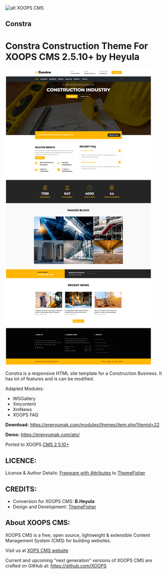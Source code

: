 ![alt XOOPS CMS](https://xoops.org/images/logoXoops4GithubRepository.png)
## Constra

Constra Construction Theme For XOOPS CMS 2.5.10+ by Heyula
=====

![Theme Preview](/theme_preview.png)

Constra is a responsive HTML site template for a Construction Business. It has lot of features and is can be modified.

Adapted Modules:
- WGGallery
- Xmcontent
- XmNews
- XOOPS FAQ

**Download:**
https://erenyumak.com/modules/themes/item.php?itemid=22

**Demo:**
https://erenyumak.com/ato/

Ported to XOOPS [CMS 2.5.10+](https://xoops.org/modules/publisher/item.php?itemid=6005)

LICENCE:
--------
License & Author Details:
[Freeware with Attributes](https://themefisher.com/license/) to [ThemeFisher](https://themefisher.com/)

CREDITS:
--------
* Conversion for XOOPS CMS: **B.Heyula**
* Design and Development: [ThemeFisher](https://themefisher.com/products/constra-construction-template/)

About XOOPS CMS: 
------------------------
XOOPS CMS is a free, open source, lightweight & extensible Content Management System (CMS) for building websites.

Visit us at [XOPS CMS website](https://xoops.org/)

Current and upcoming "next generation" versions of XOOPS CMS are crafted on GitHub at: https://github.com/XOOPS